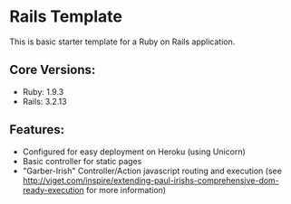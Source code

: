 # Rails Template

This is basic starter template for a Ruby on Rails application.

## Core Versions:
- Ruby: 1.9.3
- Rails: 3.2.13

## Features:
- Configured for easy deployment on Heroku (using Unicorn)
- Basic controller for static pages
- "Garber-Irish" Controller/Action javascript routing and execution (see http://viget.com/inspire/extending-paul-irishs-comprehensive-dom-ready-execution for more information)